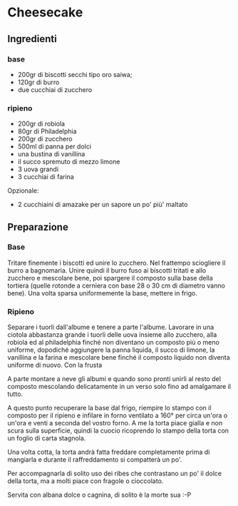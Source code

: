 # Cheesecake

## Ingredienti

### base

* 200gr di biscotti secchi tipo oro saiwa;
* 120gr di burro
* due cucchiai di zucchero

### ripieno

* 200gr di robiola
* 80gr di Philadelphia
* 200gr di zucchero
* 500ml di panna per dolci
* una bustina di vanillina
* il succo spremuto di mezzo limone
* 3 uova grandi
* 3 cucchiai di farina

Opzionale:

* 2 cucchiaini di amazake per un sapore un po' più' maltato

## Preparazione

### Base

Tritare finemente i biscotti ed unire lo zucchero. Nel frattempo sciogliere il burro a bagnomaria. Unire quindi il burro fuso ai biscotti tritati e allo zucchero e mescolare bene, poi spargere il composto sulla base della tortiera (quelle rotonde a cerniera con base 28 o 30 cm di diametro vanno bene). Una volta sparsa uniformemente la base, mettere in frigo.

### Ripieno

Separare i tuorli dall'albume e tenere a parte l'albume.
Lavorare in una ciotola abbastanza grande i tuorli delle uova insieme allo zucchero, alla robiola ed al philadelphia finché non diventano un composto più o meno uniforme, dopodiché aggiungere la panna liquida, il succo di limone, la vanillina e la farina e mescolare bene finché il composto liquido non diventa uniforme di nuovo. Con la frusta

A parte montare a neve gli albumi e quando sono pronti unirli al resto del composto mescolando delicatamente in un verso solo fino ad amalgamare il tutto.

A questo punto recuperare la base dal frigo, riempire lo stampo con il composto per il ripieno e infilare in forno ventilato a 160° per circa un'ora o un'ora e venti a seconda del vostro forno.
A me la torta piace gialla e non scura sulla superficie, quindi la cuocio ricoprendo lo stampo della torta con un foglio di carta stagnola. 

Una volta cotta, la torta andrà fatta freddare completamente prima di mangiarla e durante il raffreddamento si compatterà un po'.

Per accompagnarla di solito uso dei ribes che contrastano un po' il dolce della torta, ma a molti piace con fragole o cioccolato.

Servita con albana dolce o cagnina, di solito è la morte sua :-P﻿


